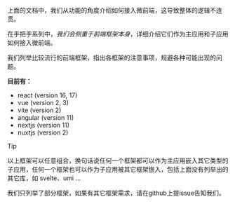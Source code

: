 上面的文档中，我们从功能的角度介绍如何接入微前端，这导致整体的逻辑不连贯。

在手把手系列中，*我们会侧重于前端框架本身*，详细介绍它们作为主应用和子应用如何接入微前端。

我们列举比较流行的前端框架，指出各框架的注意事项，规避各种可能出现的问题。

**目前有：**
- react (version 16, 17)
- vue (version 2, 3)
- vite (version 2)
- angular (version 11)
- nextjs (version 11)
- nuxtjs (version 2)

> [!TIP]
> 以上框架可以任意组合，换句话说任何一个框架都可以作为主应用嵌入其它类型的子应用，任何一个框架也可以作为子应用被其它框架嵌入，包括上面没有列举出的其它库，如 svelte、umi ...
>
> 我们只列举了部分框架，如果有其它框架需求，请在github上提issue告知我们。
